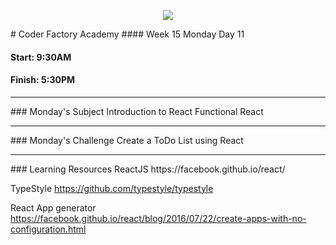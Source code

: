 <p align="center"><img src="https://github.com/coder-factory-academy/cf-guidline-css/blob/master/CFA.png"></p>
# Coder Factory Academy
#### Week 15 Monday Day 11

#### Start: 9:30AM
#### Finish: 5:30PM
<hr>
### Monday's Subject
Introduction to React
Functional React
<!-- Introduction to Angular controllers, Angular setup. -->

<hr>
### Monday's Challenge
Create a ToDo List using React
<!-- Create an Angular ToDo List that allows you to add and remove from the list. -->

<hr>
### Learning Resources
ReactJS
https://facebook.github.io/react/

TypeStyle
https://github.com/typestyle/typestyle

React App generator
https://facebook.github.io/react/blog/2016/07/22/create-apps-with-no-configuration.html
<!-- AngularJS <br>
https://docs.angularjs.org/guide

Setup angular simple ToDo <br>
https://scotch.io/tutorials/creating-a-single-page-todo-app-with-node-and-angular

AngularJS Unit Testing <br>
https://docs.angularjs.org/guide/unit-testing -->
